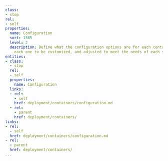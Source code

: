 ```yaml
---
class:
- stop
rel:
- self
properties:
  name: Configuration
  sort: 1385
  level: 2
  description: Define what the configuration options are for each container, allowing
    each one to be customized, and adjusted to meet the needs of each service.
entities:
- class:
  - stop
  rel:
  - self
  properties:
    name: Configuration
  links:
  - rel:
    - self
    href: deployment/containers/configuration.md
  - rel:
    - parent
    href: deployment/containers/
links:
- rel:
  - self
  href: deployment/containers/configuration.md
- rel:
  - parent
  href: deployment/containers/
...
```

